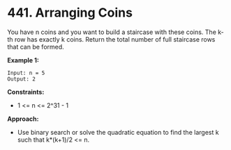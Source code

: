 # 441. Arranging Coins

You have n coins and you want to build a staircase with these coins. The k-th row has exactly k coins. Return the total number of full staircase rows that can be formed.

**Example 1:**
```
Input: n = 5
Output: 2
```

**Constraints:**
- 1 <= n <= 2^31 - 1

**Approach:**
- Use binary search or solve the quadratic equation to find the largest k such that k*(k+1)/2 <= n.